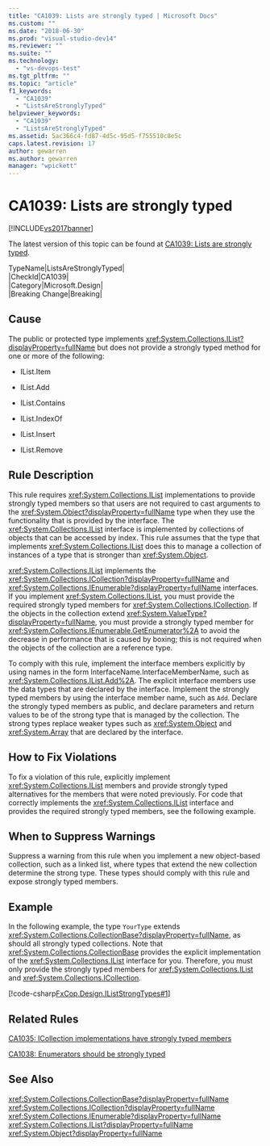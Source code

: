```yaml
---
title: "CA1039: Lists are strongly typed | Microsoft Docs"
ms.custom: ""
ms.date: "2018-06-30"
ms.prod: "visual-studio-dev14"
ms.reviewer: ""
ms.suite: ""
ms.technology: 
  - "vs-devops-test"
ms.tgt_pltfrm: ""
ms.topic: "article"
f1_keywords: 
  - "CA1039"
  - "ListsAreStronglyTyped"
helpviewer_keywords: 
  - "CA1039"
  - "ListsAreStronglyTyped"
ms.assetid: 5ac366c4-fd87-4d5c-95d5-f755510c8e5c
caps.latest.revision: 17
author: gewarren
ms.author: gewarren
manager: "wpickett"
---
```

# CA1039: Lists are strongly typed
[!INCLUDE[vs2017banner](../includes/vs2017banner.md)]

The latest version of this topic can be found at [CA1039: Lists are strongly typed](https://docs.microsoft.com/visualstudio/code-quality/ca1039-lists-are-strongly-typed).  
  
TypeName|ListsAreStronglyTyped|  
|CheckId|CA1039|  
|Category|Microsoft.Design|  
|Breaking Change|Breaking|  
  
## Cause  
 The public or protected type implements <xref:System.Collections.IList?displayProperty=fullName> but does not provide a strongly typed method for one or more of the following:  
  
-   IList.Item  
  
-   IList.Add  
  
-   IList.Contains  
  
-   IList.IndexOf  
  
-   IList.Insert  
  
-   IList.Remove  
  
## Rule Description  
 This rule requires <xref:System.Collections.IList> implementations to provide strongly typed members so that users are not required to cast arguments to the <xref:System.Object?displayProperty=fullName> type when they use the functionality that is provided by the interface. The <xref:System.Collections.IList> interface is implemented by collections of objects that can be accessed by index. This rule assumes that the type that implements <xref:System.Collections.IList> does this to manage a collection of instances of a type that is stronger than <xref:System.Object>.  
  
 <xref:System.Collections.IList> implements the <xref:System.Collections.ICollection?displayProperty=fullName> and <xref:System.Collections.IEnumerable?displayProperty=fullName> interfaces. If you implement <xref:System.Collections.IList>, you must provide the required strongly typed members for <xref:System.Collections.ICollection>. If the objects in the collection extend <xref:System.ValueType?displayProperty=fullName>, you must provide a strongly typed member for <xref:System.Collections.IEnumerable.GetEnumerator%2A> to avoid the decrease in performance that is caused by boxing; this is not required when the objects of the collection are a reference type.  
  
 To comply with this rule, implement the interface members explicitly by using names in the form InterfaceName.InterfaceMemberName, such as <xref:System.Collections.IList.Add%2A>. The explicit interface members use the data types that are declared by the interface. Implement the strongly typed members by using the interface member name, such as `Add`. Declare the strongly typed members as public, and declare parameters and return values to be of the strong type that is managed by the collection. The strong types replace weaker types such as <xref:System.Object> and <xref:System.Array> that are declared by the interface.  
  
## How to Fix Violations  
 To fix a violation of this rule, explicitly implement <xref:System.Collections.IList> members and provide strongly typed alternatives for the members that were noted previously. For code that correctly implements the <xref:System.Collections.IList> interface and provides the required strongly typed members, see the following example.  
  
## When to Suppress Warnings  
 Suppress a warning from this rule when you implement a new object-based collection, such as a linked list, where types that extend the new collection determine the strong type. These types should comply with this rule and expose strongly typed members.  
  
## Example  
 In the following example, the type `YourType` extends <xref:System.Collections.CollectionBase?displayProperty=fullName>, as should all strongly typed collections. Note that <xref:System.Collections.CollectionBase> provides the explicit implementation of the <xref:System.Collections.IList> interface for you. Therefore, you must only provide the strongly typed members for <xref:System.Collections.IList> and <xref:System.Collections.ICollection>.  
  
 [!code-csharp[FxCop.Design.IListStrongTypes#1](../snippets/csharp/VS_Snippets_CodeAnalysis/FxCop.Design.IListStrongTypes/cs/FxCop.Design.IListStrongTypes.cs#1)]  
  
## Related Rules  
 [CA1035: ICollection implementations have strongly typed members](../code-quality/ca1035-icollection-implementations-have-strongly-typed-members.md)  
  
 [CA1038: Enumerators should be strongly typed](../code-quality/ca1038-enumerators-should-be-strongly-typed.md)  
  
## See Also  
 <xref:System.Collections.CollectionBase?displayProperty=fullName>   
 <xref:System.Collections.ICollection?displayProperty=fullName>   
 <xref:System.Collections.IEnumerable?displayProperty=fullName>   
 <xref:System.Collections.IList?displayProperty=fullName>   
 <xref:System.Object?displayProperty=fullName>



